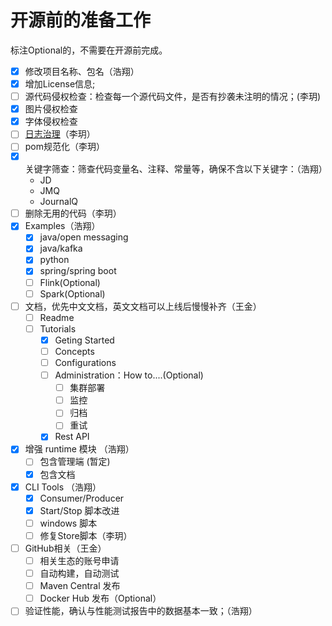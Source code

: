 # 开源前的准备工作

标注Optional的，不需要在开源前完成。

- [x] 修改项目名称、包名（浩翔）
- [x] 增加License信息;
- [ ] 源代码侵权检查：检查每一个源代码文件，是否有抄袭未注明的情况；(李玥)
- [x] 图片侵权检查
- [x] 字体侵权检查
- [ ] [日志治理](http://git.jd.com/laf/journalQ/issues/24)（李玥）
- [ ] pom规范化（李玥）
- [x] 关键字筛查：筛查代码变量名、注释、常量等，确保不含以下关键字：（浩翔）
  - JD
  - JMQ
  - JournalQ
- [ ] 删除无用的代码（李玥）
- [x] Examples（浩翔）
  - [x] java/open messaging
  - [x] java/kafka
  - [x] python
  - [x] spring/spring boot
  - [ ] Flink(Optional)
  - [ ] Spark(Optional)
- [ ] 文档，优先中文文档，英文文档可以上线后慢慢补齐（王金）
  - [ ] Readme
  - [ ] Tutorials
    - [x] Geting Started
    - [ ] Concepts
    - [ ] Configurations
    - [ ] Administration：How to....(Optional)
      - [ ] 集群部署
      - [ ] 监控
      - [ ] 归档
      - [ ] 重试
    - [x] Rest API
- [x] 增强 runtime 模块 （浩翔）
  - [ ] 包含管理端 (暂定)
  - [x] 包含文档
- [x] CLI Tools （浩翔）
  - [x] Consumer/Producer
  - [x] Start/Stop 脚本改进
  - [ ] windows 脚本
  - [ ] 修复Store脚本（李玥）
- [ ] GitHub相关（王金）
  - [ ] 相关生态的账号申请
  - [ ] 自动构建，自动测试
  - [ ] Maven Central 发布
  - [ ] Docker Hub 发布（Optional）
- [ ] 验证性能，确认与性能测试报告中的数据基本一致；（浩翔）
